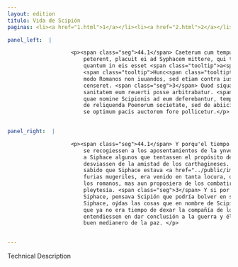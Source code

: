 ```yaml
---
layout: edition
titulo: Vida de Scipión
paginas: <li><a href="1.html">1</a></li><li><a href="2.html">2</a></li><li><a href="3.html">3</a></li><li><a href="4.html">4</a></li><li><a href="5.html">5</a></li><li><a href="6.html">6</a></li><li><a href="7.html">7</a></li><li><a href="8.html">8</a></li><li><a href="9.html">9</a></li><li><a href="10.html">10</a></li><li><a href="11.html">11</a></li><li><a href="12.html">12</a></li><li><a href="13.html">13</a></li><li><a href="14.html">14</a></li><li><a href="15.html">15</a></li><li><a href="16.html">16</a></li><li><a href="17.html">17</a></li><li><a href="18.html">18</a></li><li><a href="19.html">19</a></li><li><a href="20.html">20</a></li><li><a href="21.html">21</a></li><li><a href="22.html">22</a></li><li><a href="23.html">23</a></li><li><a href="24.html">24</a></li><li><a href="25.html">25</a></li><li><a href="26.html">26</a></li><li><a href="27.html">27</a></li><li><a href="28.html">28</a></li><li><a href="29.html">29</a></li><li><a href="30.html">30</a></li><li><a href="31.html">31</a></li><li><a href="32.html">32</a></li><li><a href="33.html">33</a></li><li><a href="34.html">34</a></li><li><a href="35.html">35</a></li><li><a href="36.html">36</a></li><li><a href="37.html">37</a></li><li><a href="38.html">38</a></li><li><a href="39.html">39</a></li><li><a href="40.html">40</a></li><li><a href="41.html">41</a></li><li><a href="42.html">42</a></li><li><a href="43.html">43</a></li><li><a href="44.html">44</a></li><li><a href="45.html">45</a></li><li><a href="46.html">46</a></li><li><a href="47.html">47</a></li><li><a href="48.html">48</a></li><li><a href="49.html">49</a></li><li><a href="50.html">50</a></li><li><a href="51.html">51</a></li><li><a href="52.html">52</a></li><li><a href="53.html">53</a></li><li><a href="54.html">54</a></li><li><a href="55.html">55</a></li><li><a href="56.html">56</a></li><li><a href="57.html">57</a></li><li><a href="58.html">58</a></li><li><a href="59.html">59</a></li><li><a href="60.html">60</a></li><li><a href="61.html">61</a></li><li><a href="62.html">62</a></li><li><a href="63.html">63</a></li><li><a href="64.html">64</a></li><li><a href="65.html">65</a></li><li><a href="66.html">66</a></li><li><a href="67.html">67</a></li><li><a href="68.html">68</a></li><li><a href="69.html">69</a></li><li><a href="70.html">70</a></li><li><a href="71.html">71</a></li><li><a href="72.html">72</a></li><li><a href="73.html">73</a></li><li><a href="74.html">74</a></li>

panel_left:  |

                    <p><span class="seg">44.1</span> Caeterum cum tempus postulare uideretur, ut hyberna utrinque
                        peterent, placuit ei ad Syphacem mittere, qui tentarent animum regis, et
                        quantum in eis esset <span class="tooltip">a<span class="tooltiptext">ab <span class="siglas">F</span> </span></span> Carthaginensium amicicia abducerent. <span class="seg">2</span>
                        <span class="tooltip">Hunc<span class="tooltiptext">Hanc <span class="siglas">R</span> </span></span> enim sciebat <span class="tooltip">Sophonisbae<span class="tooltiptext">Sophonis he <span class="siglas">G s</span> </span></span> nuptiis <span class="tooltip">agitatum<span class="tooltiptext">aggrauatum <span class="siglas">s</span> </span></span>, et quasi muliebribus instructum furiis eo insaniae deuenisse, ut non
                        modo Romanos non iuuandos, sed etiam contra ius foederis oppugnandos
                        censeret. <span class="seg">3</span> Quod siqua uxoris satietas hominem cepisset, iam ad
                        sanitatem eum reuerti posse arbitrabatur. <span class="seg">4</span> Syphax, auditis his
                        quae nomine Scipionis ad eum deferebantur, tempus iam esse respondit, ut non
                        de reliquenda Poenorum societate, sed de abiiciendis belli consiliis agatur,
                        se optimum pacis auctorem fore pollicetur.</p>
                

panel_right:  |

                    <p><span class="seg">44.1</span> Y porqu'el tiempo pareçía demandar que los unos y los otros
                        se recogiessen a los aposentamientos de la ynvernada, plogó a Scipión embiar
                        a Siphace algunos que tentassen el propósito del rey y quanto podiessen le
                        desviassen de la amistad de los carthagineses. <span class="seg">2</span> Ya Scipión tenía
                        sabido que Siphace estava <a href="../public/images/1491/187v.jpg" target="new"><img class="facs" src="{site.url}/Vitae/public/images/facs_icon.jpg"/></a>[187v,b] animado a las bodas de Sophonisba y assí como vençido de las
                        furias mugeriles, era venido en tanta locura, que no sólamente no ayudar a
                        los romanos, mas aun proposiera de los combatir contra el derecho de la
                        pleytesía. <span class="seg">3</span> Y si por ventura ya fuesse harto de la muger
                        Siphace, pensava Scipión que podría bolver en su acuerdo. <span class="seg">4</span> Mas
                        Siphace, oýdas las cosas que en nombre de Scipión se le dizían, respondió
                        que ya no era tiempo de dexar la compañía de los carthagineses, pero que
                        entendiessen en dar conclusión a la guerra y él para esto se ofrecía por
                        buen medianero de la paz. </p>
                

---
```


Technical Description 